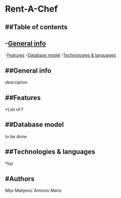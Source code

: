 # Rent-A-Chef

##Table of contents
---
  -[General info](#general-info)
---
  -[Features](#features)
  -[Database model](#database-model)
  -[Technologies & languages](#technologies-languages)
  
 ##General info
 ---
 <p>description</p>
 
 ##Features
 ---
 *List of f
 
 ##Database model
 ---
 to be done
 
##Technologies & languages
---
*list

#Authors
---
Mijo Matijevic
Antonio Maric

  
